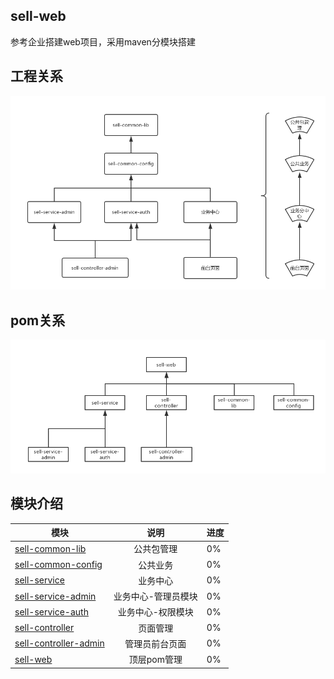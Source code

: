 ## sell-web
参考企业搭建web项目，采用maven分模块搭建

## 工程关系
![工程关系](https://raw.githubusercontent.com/dengjili/sell-web/master/project-relation.jpg)
## pom关系
![pom关系](https://raw.githubusercontent.com/dengjili/sell-web/master/pom-relation.jpg)

## 模块介绍

| 模块       | 说明          |   进度 |
| ------------- |:-------------:| ----|
|[sell-common-lib](sell-common-lib)|公共包管理| 0%|
|[sell-common-config](sell-common-config) |公共业务| 0%|
|[sell-service](sell-service)|业务中心| 0%|
|[sell-service-admin](sell-service-admin)|业务中心-管理员模块| 0%|
|[sell-service-auth](sell-service-auth)|业务中心-权限模块| 0%|
|[sell-controller](sell-controller)|页面管理| 0%|
|[sell-controller-admin](sell-controller-admin)| 管理员前台页面|  0%|
|[sell-web](sell-web)|顶层pom管理| 0%|